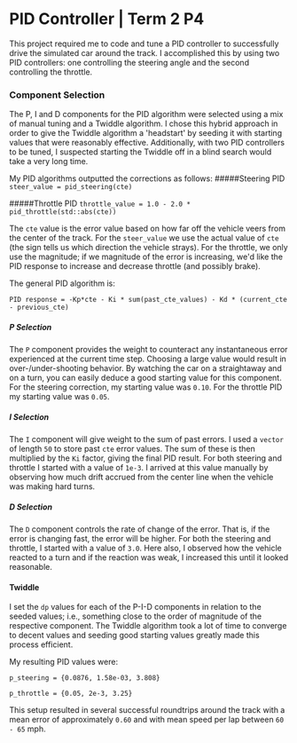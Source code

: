 # PID Controller | Term 2 P4

This project required me to code and tune a PID controller to successfully drive the simulated car around the track. I accomplished this by using two PID controllers: one controlling the steering angle and the second controlling the throttle.

### Component Selection
The P, I and D components for the PID algorithm were selected using a mix of manual tuning and a Twiddle algorithm. I chose this hybrid approach in order to give the Twiddle algorithm a 'headstart' by seeding it with starting values that were reasonably effective. Additionally, with two PID controllers to be tuned, I suspected starting the Twiddle off in a blind search would take a very long time.

My PID algorithms outputted the corrections as follows:
#####Steering PID
`steer_value = pid_steering(cte)`

#####Throttle PID
`throttle_value = 1.0 - 2.0 * pid_throttle(std::abs(cte))`

The `cte` value is the error value based on how far off the vehicle veers from the center of the track. For the `steer_value` we use the actual value of `cte` (the sign tells us which direction the vehicle strays). For the throttle, we only use the magnitude; if we magnitude of the error is increasing, we'd like the PID response to increase and decrease throttle (and possibly brake).

The general PID algorithm is:

`PID response = -Kp*cte - Ki * sum(past_cte_values) - Kd * (current_cte - previous_cte)`

##### P Selection
The `P` component provides the weight to counteract any instantaneous error experienced at the current time step. Choosing a large value would result in over-/under-shooting behavior. By watching the car on a straightaway and on a turn, you can easily deduce a good starting value for this component. For the steering correction, my starting value was `0.10`. For the throttle PID my starting value was `0.05`.

##### I Selection
The `I` component will give weight to the sum of past errors. I used a `vector` of length `50` to store past `cte` error values. The sum of these is then multiplied by the `Ki` factor, giving the final PID result. For both steering and throttle I started with a value of `1e-3`. I arrived at this value manually by observing how much drift accrued from the center line when the vehicle was making hard turns.

##### D Selection
The `D` component controls the rate of change of the error. That is, if the error is changing fast, the error will be higher. For both the steering and throttle, I started with a value of `3.0`. Here also, I observed how the vehicle reacted to a turn and if the reaction was weak, I increased this until it looked reasonable.

#### Twiddle 
I set the `dp` values for each of the P-I-D components in relation to the seeded values; i.e., something close to the order of magnitude of the respective component. The Twiddle algorithm took a lot of time to converge to decent values and seeding good starting values greatly made this process efficient.

My resulting PID values were:

`p_steering = {0.0876, 1.58e-03, 3.808}`

`p_throttle = {0.05, 2e-3, 3.25}`

This setup resulted in several successful roundtrips around the track with a mean error of approximately `0.60` and with mean speed per lap between `60 - 65` mph.



